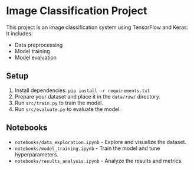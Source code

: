 # Image Classification Project

This project is an image classification system using TensorFlow and Keras. It includes:
- Data preprocessing
- Model training
- Model evaluation

## Setup
1. Install dependencies: `pip install -r requirements.txt`
2. Prepare your dataset and place it in the `data/raw/` directory.
3. Run `src/train.py` to train the model.
4. Run `src/evaluate.py` to evaluate the model.

## Notebooks
- `notebooks/data_exploration.ipynb` - Explore and visualize the dataset.
- `notebooks/model_training.ipynb` - Train the model and tune hyperparameters.
- `notebooks/results_analysis.ipynb` - Analyze the results and metrics.
